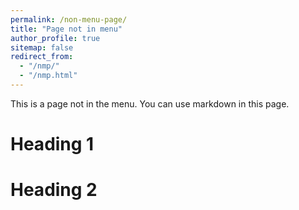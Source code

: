 ```yaml
---
permalink: /non-menu-page/
title: "Page not in menu"
author_profile: true
sitemap: false
redirect_from: 
  - "/nmp/"
  - "/nmp.html"
---
```


This is a page not in the menu. You can use markdown in this page.

Heading 1
======

Heading 2
======
